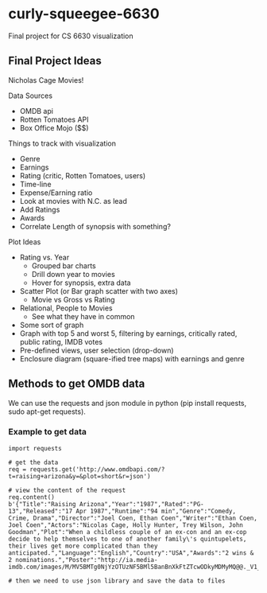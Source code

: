 # curly-squeegee-6630
Final project for CS 6630 visualization


## Final Project Ideas

Nicholas Cage Movies!

Data Sources
- OMDB api
- Rotten Tomatoes API
- Box Office Mojo ($$)

Things to track with visualization
- Genre
- Earnings
- Rating (critic, Rotten Tomatoes, users)
- Time-line
- Expense/Earning ratio
- Look at movies with N.C. as lead
- Add Ratings
- Awards
- Correlate Length of synopsis with something?


Plot Ideas
- Rating vs. Year
	* Grouped bar charts
	* Drill down year to movies
	* Hover for synopsis, extra data
- Scatter Plot (or Bar graph scatter with two axes)
	* Movie vs Gross vs Rating
- Relational, People to Movies
	* See what they have in common
- Some sort of graph
- Graph with top 5 and worst 5, filtering by earnings, critically rated, public rating, IMDB votes
- Pre-defined views, user selection (drop-down)
- Enclosure diagram (square-ified tree maps) with earnings and genre


## Methods to get OMDB data

We can use the requests and json module in python (pip install requests, sudo apt-get requests).

### Example to get data

	import requests

	# get the data
	req = requests.get('http://www.omdbapi.com/?t=raising+arizona&y=&plot=short&r=json')

	# view the content of the request
	req.content()
	b'{"Title":"Raising Arizona","Year":"1987","Rated":"PG-13","Released":"17 Apr 1987","Runtime":"94 min","Genre":"Comedy, Crime, Drama","Director":"Joel Coen, Ethan Coen","Writer":"Ethan Coen, Joel Coen","Actors":"Nicolas Cage, Holly Hunter, Trey Wilson, John Goodman","Plot":"When a childless couple of an ex-con and an ex-cop decide to help themselves to one of another family\'s quintupelets, their lives get more complicated than they anticipated.","Language":"English","Country":"USA","Awards":"2 wins & 2 nominations.","Poster":"http://ia.media-imdb.com/images/M/MV5BMTg0NjYzOTUzNF5BMl5BanBnXkFtZTcwODkyMDMyMQ@@._V1_SX300.jpg","Metascore":"55","imdbRating":"7.4","imdbVotes":"92,811","imdbID":"tt0093822","Type":"movie","Response":"True"}'

	# then we need to use json library and save the data to files





